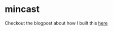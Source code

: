 # mincast
Checkout the blogpost about how I built this [here](https://medium.com/@pashapourmand/making-a-weather-app-post-mortem-analysis-bada3a1587ae#.t2zalu2y9)
